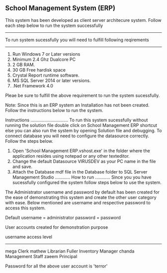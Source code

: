 School Management System (ERP)
------------------------------

This system has been developed as client server architecure system. Follow each step below to run the system successfully

________________________________________________________________________
To run system sucessfully you will need to fulfill following reqirements
________________________________________________________________________

1. Run Windows 7 or Later versions
2. Minimum 2.4 Ghz Dualcore PC
3. 2 GB RAM.
4. 30 GB Free hardisk space
5. Crystal Report runtime software.
6. MS SQL Server 2014 or later versions.
7. .Net Framework 4.0

Pleae be sure to fulfill the above requirement to run the system sucessfully.

Note: Since this is an ERP system an Installation has not been created. Follow the instructions below to run the system.


Instructions
..............................
To run this system sucessfully without running the solution file double click on School Management ERP shortcut else you can also run the system by opening Solution file and debugging.
To connect database you will need to configure the datasource correctly. Follow the steps below.

1. Open 'School Management ERP.vshost.exe' in the folder where the application resides using notepad or any other texteditor.
2. Change  the default Datasource VIRUSDEV as your PC name <add key="constr" value="Data Source=VIRUSDEV;Initial Catalog=SMSERP;Integrated Security=True"/> in the file and save.
3. Attach the Database mdf file in the Database folder to SQL Server Management Studio
............
How to run
............
Since you you have sucessfully configured the system follow steps below to use the system.

The Administrator username and password by default has been created for the ease of demonstrating this system and create the other user category with ease. Below mentioned are username and respective password to access this system.

Default username = administrator 
password = password


User accounts created for demonstration purpose

username 		access level
________		_____________
mega      Clerk
mathew 			Librarian
Fuller		 	Inventory Manager
chanda		 	Management Staff
zaeem			  Principal


Password for all the above user account is 'terror'

